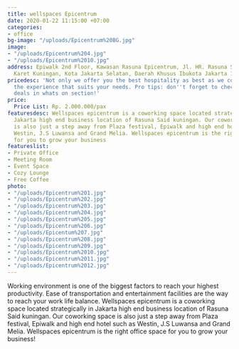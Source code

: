 ```yaml
---
title: wellspaces Epicentrum
date: 2020-01-22 11:15:00 +07:00
categories:
- office
bg-image: "/uploads/Epicentrum%20BG.jpg"
image:
- "/uploads/Epicentrum%204.jpg"
- "/uploads/Epicentrum%2010.jpg"
address: Epiwalk 2nd Floor, Kawasan Rasuna Epicentrum, Jl. HR. Rasuna Said, RT.2/RW.5,
  Karet Kuningan, Kota Jakarta Selatan, Daerah Khusus Ibukota Jakarta 12940
pricedesc: 'Not only we offer you the best hospitality as best as we could, but also
  the experience that suits your needs. Pro tips: don''t forget to check out our special
  deals in whats on section!'
price:
  Price List: Rp. 2.000.000/pax
featuresdesc: Wellspaces epicentrum is a coworking space located strategically in
  Jakarta high end business location of Rasuna Said kuningan. Our coworking space
  is also just a step away from Plaza festival, Epiwalk and high end hotel such as
  Westin, J.S Luwansa and Grand Melia. Wellspaces epicentrum is the right office space
  for you to grow your business
featureslist:
- Private Office
- Meeting Room
- Event Space
- Cozy Lounge
- Free Coffee
photo:
- "/uploads/Epicentrum%201.jpg"
- "/uploads/Epicentrum%202.jpg"
- "/uploads/Epicentrum%203.jpg"
- "/uploads/Epicentrum%204.jpg"
- "/uploads/Epicentrum%205.jpg"
- "/uploads/Epicentrum%206.jpg"
- "/uploads/Epicentum%207.jpg"
- "/uploads/Epicentrum%208.jpg"
- "/uploads/Epicentrum%209.jpg"
- "/uploads/Epicentrum%2010.jpg"
- "/uploads/Epicentrum%2011.jpg"
- "/uploads/Epicentrum%2012.jpg"
---
```


Working environment is one of the biggest factors to reach your highest productivity. Ease of transportation and entertainment facilities are the way to reach your work life balance. Wellspaces epicentrum is a coworking space located strategically in Jakarta high end business location of Rasuna Said kuningan. Our coworking space is also just a step away from Plaza festival, Epiwalk and high end hotel such as Westin, J.S Luwansa and Grand Melia. Wellspaces epicentrum is the right office space for you to grow your business!